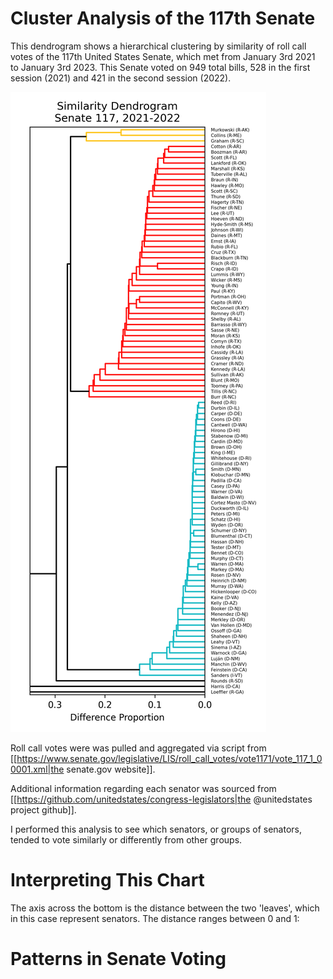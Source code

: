 # Cluster Analysis of the 117th Senate

This dendrogram shows a hierarchical clustering by similarity of roll call votes of the 117th United States Senate, which met from January 3rd 2021 to January 3rd 2023. This Senate voted on 949 total bills, 528 in the first session (2021) and 421 in the second session (2022).

![tree diagram](https://github.com/snowdaere/trees-of-congress/blob/main/figures/117-2021-2022-tree.png)

Roll call votes were was pulled and aggregated via script from [[https://www.senate.gov/legislative/LIS/roll_call_votes/vote1171/vote_117_1_00001.xml|the senate.gov website]].

Additional information regarding each senator was sourced from [[https://github.com/unitedstates/congress-legislators|the @unitedstates project github]].

I performed this analysis to see which senators, or groups of senators, tended to vote similarly or differently from other groups.

# Interpreting This Chart

The axis across the bottom is the distance between the two 'leaves', which in this case represent senators. The distance ranges between 0 and 1:

# Patterns in Senate Voting
